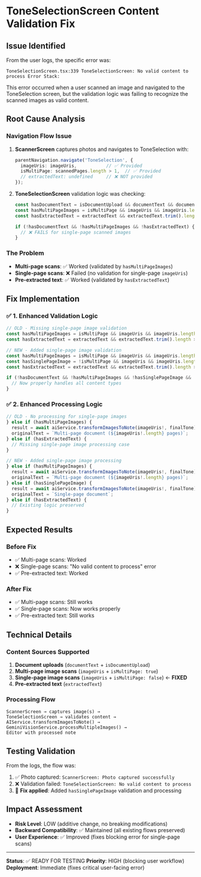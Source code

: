 # ToneSelectionScreen Content Validation Fix

## Issue Identified

From the user logs, the specific error was:

```
ToneSelectionScreen.tsx:339 ToneSelectionScreen: No valid content to process Error Stack:
```

This error occurred when a user scanned an image and navigated to the ToneSelection screen, but the validation logic was failing to recognize the scanned images as valid content.

## Root Cause Analysis

### Navigation Flow Issue
1. **ScannerScreen** captures photos and navigates to ToneSelection with:
   ```typescript
   parentNavigation.navigate('ToneSelection', {
     imageUris: imageUris,           // ✅ Provided
     isMultiPage: scannedPages.length > 1,  // ✅ Provided  
     // extractedText: undefined     // ❌ NOT provided
   });
   ```

2. **ToneSelectionScreen** validation logic was checking:
   ```typescript
   const hasDocumentText = isDocumentUpload && documentText && documentText.trim().length > 0;
   const hasMultiPageImages = isMultiPage && imageUris && imageUris.length > 0;
   const hasExtractedText = extractedText && extractedText.trim().length > 0;
   
   if (!hasDocumentText && !hasMultiPageImages && !hasExtractedText) {
     // ❌ FAILS for single-page scanned images
   }
   ```

### The Problem
- **Multi-page scans**: ✅ Worked (validated by `hasMultiPageImages`)
- **Single-page scans**: ❌ Failed (no validation for single-page `imageUris`)
- **Pre-extracted text**: ✅ Worked (validated by `hasExtractedText`)

## Fix Implementation

### ✅ 1. Enhanced Validation Logic
```typescript
// OLD - Missing single-page image validation
const hasMultiPageImages = isMultiPage && imageUris && imageUris.length > 0;
const hasExtractedText = extractedText && extractedText.trim().length > 0;

// NEW - Added single-page image validation  
const hasMultiPageImages = isMultiPage && imageUris && imageUris.length > 0;
const hasSinglePageImage = !isMultiPage && imageUris && imageUris.length > 0;
const hasExtractedText = extractedText && extractedText.trim().length > 0;

if (!hasDocumentText && !hasMultiPageImages && !hasSinglePageImage && !hasExtractedText) {
  // Now properly handles all content types
}
```

### ✅ 2. Enhanced Processing Logic
```typescript
// OLD - No processing for single-page images
} else if (hasMultiPageImages) {
  result = await aiService.transformImagesToNote(imageUris!, finalTone);
  originalText = `Multi-page document (${imageUris!.length} pages)`;
} else if (hasExtractedText) {
  // Missing single-page image processing case
}

// NEW - Added single-page image processing
} else if (hasMultiPageImages) {
  result = await aiService.transformImagesToNote(imageUris!, finalTone);
  originalText = `Multi-page document (${imageUris!.length} pages)`;
} else if (hasSinglePageImage) {
  result = await aiService.transformImagesToNote(imageUris!, finalTone);
  originalText = `Single-page document`;
} else if (hasExtractedText) {
  // Existing logic preserved
}
```

## Expected Results

### Before Fix
- ✅ Multi-page scans: Worked
- ❌ Single-page scans: "No valid content to process" error
- ✅ Pre-extracted text: Worked

### After Fix  
- ✅ Multi-page scans: Still works
- ✅ Single-page scans: Now works properly
- ✅ Pre-extracted text: Still works

## Technical Details

### Content Sources Supported
1. **Document uploads** (`documentText` + `isDocumentUpload`)
2. **Multi-page image scans** (`imageUris` + `isMultiPage: true`)
3. **Single-page image scans** (`imageUris` + `isMultiPage: false`) ← **FIXED**
4. **Pre-extracted text** (`extractedText`)

### Processing Flow
```
ScannerScreen → captures image(s) → 
ToneSelectionScreen → validates content → 
AIService.transformImagesToNote() → 
GeminiVisionService.processMultipleImages() → 
Editor with processed note
```

## Testing Validation

From the logs, the flow was:
1. ✅ Photo captured: `ScannerScreen: Photo captured successfully`
2. ❌ Validation failed: `ToneSelectionScreen: No valid content to process`
3. 🔧 **Fix applied**: Added `hasSinglePageImage` validation and processing

## Impact Assessment

- **Risk Level**: LOW (additive change, no breaking modifications)
- **Backward Compatibility**: ✅ Maintained (all existing flows preserved)
- **User Experience**: ✅ Improved (fixes blocking error for single-page scans)

---

**Status**: ✅ READY FOR TESTING
**Priority**: HIGH (blocking user workflow)
**Deployment**: Immediate (fixes critical user-facing error)
